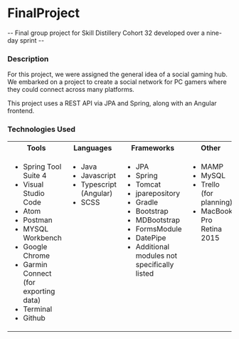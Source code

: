 # FinalProject

-- Final group project for Skill Distillery Cohort 32 developed over a nine-day sprint --

### Description

For this project, we were assigned the general idea of a social gaming hub. We embarked on a project to create a social network for PC gamers where they could connect across many platforms.

This project uses a REST API via JPA and Spring, along with an Angular frontend.

### Technologies Used

<table>
    <tr>
        <th>Tools</th>
        <th>Languages</th>
        <th>Frameworks</th>
        <th>Other</th>
    </tr>
    <tr>
        <td valign="baseline">
            <ul>
                <li>Spring Tool Suite 4</li>
                <li>Visual Studio Code</li>
                <li>Atom</li>
                <li>Postman</li>
                <li>MYSQL Workbench</li>
                <li>Google Chrome</li>
                <li>Garmin Connect (for exporting data)</li>
                <li>Terminal</li>
                <li>Github</li>
            </ul>
        </td>
        <td valign="baseline">
            <ul>
                <li>Java</li>
                <li>Javascript</li>
                <li>Typescript (Angular)</li>
                <li>SCSS</li>
            </ul>
        </td>
        <td valign="baseline">
            <ul>
                <li>JPA</li>
                <li>Spring</li>
                <li>Tomcat</li>
                <li>jparepository</li>
                <li>Gradle</li>
                <li>Bootstrap</li>
                <li>MDBootstrap</li>
                <li>FormsModule</li>
                <li>DatePipe</li>
                <li>Additional modules not specifically listed
            </ul>
        </td>
        <td valign="baseline">
            <ul>
                <li>MAMP</li>
                <li>MySQL</li>
                <li>Trello (for planning)</li>
                <li>MacBook Pro Retina 2015</li>
            </ul>
        </td>
    </tr>
</table>
